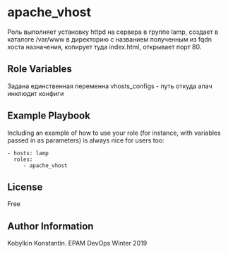 apache_vhost
=========

Роль выполняет установку httpd на сервера в группе lamp, создает в каталоге /var/www в директорию с названием полученным из fqdn хоста назначения, копирует туда index.html, открывает порт 80.

Role Variables
--------------

Задана единственная переменна vhosts_configs - путь откуда апач инклюдит конфиги

Example Playbook
----------------

Including an example of how to use your role (for instance, with variables passed in as parameters) is always nice for users too:

    - hosts: lamp
      roles:
         - apache_vhost

License
-------

Free

Author Information
------------------

Kobylkin Konstantin. EPAM DevOps Winter 2019
